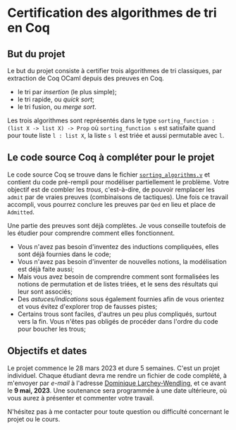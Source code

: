 # Certification des algorithmes de tri en Coq

## But du projet

Le but du projet consiste à certifier trois algorithmes de tri
classiques, par extraction de Coq OCaml depuis des preuves en Coq.
* le tri par _insertion_ (le plus simple);
* le tri rapide, ou _quick sort_;
* le tri fusion, ou _merge sort_.

Les trois algorithmes sont représentés dans le type `sorting_function : (list X -> list X) -> Prop`
où `sorting_function s` est satisfaite quand pour toute liste `l : list X`, la liste
`s l` est triée et aussi permutable avec `l`.

## Le code source Coq à compléter pour le projet

Le code source Coq se trouve dans le fichier [`sorting_algorithms.v`](sorting_algorithms.v) 
et contient du code pré-rempli pour modéliser partiellement le problème. Votre
objectif est de combler les _trous_, c'est-à-dire, de pouvoir remplacer
les `admit` par de vraies preuves (combinaisons de tactiques). Une fois
ce travail accompli, vous pourrez conclure les preuves par `Qed` en
lieu et place de `Admitted`. 

Une partie des preuves sont déjà complètes. Je vous conseille toutefois 
de les étudier pour comprendre comment elles fonctionnent.

* Vous n'avez pas besoin d'inventez des inductions compliquées,
  elles sont déjà fournies dans le code;
* Vous n'avez pas besoin d'inventer de nouvelles notions, la
  modélisation est déjà faite aussi;
* Mais vous avez besoin de comprendre comment sont formalisées
  les notions de permutation et de listes triées, et le sens
  des résultats qui leur sont associés;
* Des _astuces/indications_ sous également fournies afin de
  vous orientez et vous évitez d'explorer trop de fausses
  pistes;
* Certains trous sont faciles, d'autres un peu plus compliqués,
  surtout vers la fin. Vous n'êtes pas obligés de procéder dans
  l'ordre du code pour boucher les trous;

## Objectifs et dates

Le projet commence le 28 mars 2023 et dure 5 semaines. C'est
un projet individuel. Chaque étudiant devra me rendre un fichier
de code complété, à m'envoyer par _e-mail_ à l'adresse
[Dominique Larchey-Wendling](mailto:larchey@loria.fr), et
ce avant le **9 mai, 2023**. Une soutenance sera programmée
à une date ultérieure, où vous aurez à présenter et commenter
votre travail.

N'hésitez pas à me contacter pour toute question ou difficulté
concernant le projet ou le cours.

